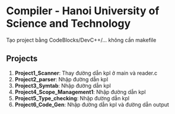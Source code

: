 # Compiler - Hanoi University of Science and Technology

Tạo project bằng CodeBlocks/DevC++/... không cần makefile
## Projects

1. **Project1_Scanner**: Thay đường dẫn kpl ở main và reader.c
2. **Project2_parser**: Nhập đường dẫn kpl
3. **Project3_Symtab**: Nhập đường dẫn kpl
4. **Project4_Scope_Management1**: Nhập đường dẫn kpl
5. **Project5_Type_checking**: Nhập đường dẫn kpl
6. **Project6_Code_Gen**: Nhập đường dẫn kpl và đường dẫn output
